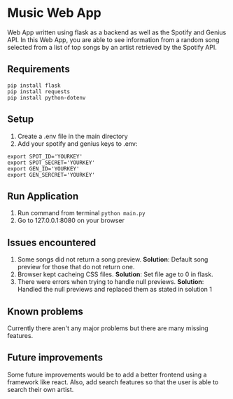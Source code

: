 # Music Web App
Web App written using flask as a backend as well as the Spotify and Genius API. 
In this Web App, you are able to see information from a random song selected from a list of top songs by an artist retrieved by the Spotify API.

## Requirements
```
pip install flask
pip install requests
pip install python-dotenv
``` 
## Setup
1. Create a .env file in the main directory
2. Add your spotify and genius keys to .env:
```
export SPOT_ID='YOURKEY'
export SPOT_SECRET='YOURKEY'
export GEN_ID='YOURKEY'
export GEN_SERCRET='YOURKEY'
```
## Run Application
1. Run command from terminal `python main.py`
2. Go to 127.0.0.1:8080 on your browser 

## Issues encountered
1. Some songs did not return a song preview. **Solution**: Default song preview for those that do not return one.
2. Browser kept cacheing CSS files. **Solution**: Set file age to 0 in flask.
3. There were errors when trying to handle null previews. **Solution**: Handled the null previews and replaced them as stated in solution 1

## Known problems
Currently there aren't any major problems but there are many missing features.

## Future improvements
Some future improvements would be to add a better frontend using a framework like react. Also, add search features so that the user is able to search their own artist. 
